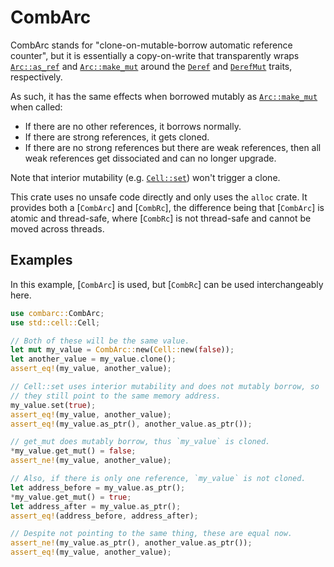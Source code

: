 # CombArc

CombArc stands for "clone-on-mutable-borrow automatic reference counter", but it is essentially
a copy-on-write that transparently wraps [`Arc::as_ref`] and [`Arc::make_mut`] around the
[`Deref`] and [`DerefMut`] traits, respectively.

As such, it has the same effects when borrowed mutably as [`Arc::make_mut`] when called:
* If there are no other references, it borrows normally.
* If there are strong references, it gets cloned.
* If there are no strong references but there are weak references, then all weak references get
  dissociated and can no longer upgrade.

Note that interior mutability (e.g. [`Cell::set`]) won't trigger a clone.

This crate uses no unsafe code directly and only uses the `alloc` crate. It provides both a
[`CombArc`] and [`CombRc`], the difference being that [`CombArc`] is atomic and thread-safe,
where [`CombRc`] is not thread-safe and cannot be moved across threads.

[`Cell::set`]: https://doc.rust-lang.org/std/cell/struct.Cell.html#method.set
[`Arc::as_ref`]: https://doc.rust-lang.org/std/sync/struct.Arc.html#method.as_ref
[`Arc::make_mut`]: https://doc.rust-lang.org/std/sync/struct.Arc.html#method.make_mut
[`Deref`]: https://doc.rust-lang.org/std/ops/trait.Deref.html
[`DerefMut`]: https://doc.rust-lang.org/std/ops/trait.DerefMut.html

## Examples

In this example, [`CombArc`] is used, but [`CombRc`] can be used interchangeably here.

```rust
use combarc::CombArc;
use std::cell::Cell;

// Both of these will be the same value.
let mut my_value = CombArc::new(Cell::new(false));
let another_value = my_value.clone();
assert_eq!(my_value, another_value);

// Cell::set uses interior mutability and does not mutably borrow, so
// they still point to the same memory address.
my_value.set(true);
assert_eq!(my_value, another_value);
assert_eq!(my_value.as_ptr(), another_value.as_ptr());

// get_mut does mutably borrow, thus `my_value` is cloned.
*my_value.get_mut() = false;
assert_ne!(my_value, another_value);

// Also, if there is only one reference, `my_value` is not cloned.
let address_before = my_value.as_ptr();
*my_value.get_mut() = true;
let address_after = my_value.as_ptr();
assert_eq!(address_before, address_after);

// Despite not pointing to the same thing, these are equal now.
assert_ne!(my_value.as_ptr(), another_value.as_ptr());
assert_eq!(my_value, another_value);
```
